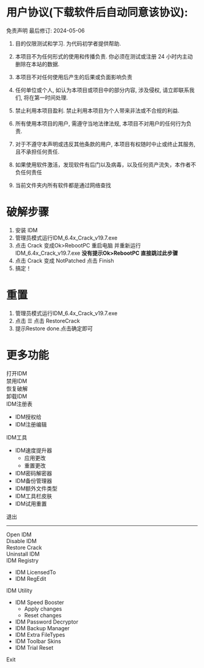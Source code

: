 # 用户协议(下载软件后自动同意该协议):

免责声明
最后修订: 2024-05-06

1. 目的仅限测试和学习. 为代码初学者提供帮助.

2. 本项目不为任何形式的使用和传播负责. 你必须在测试或注册 24 小时内主动删除在本站的数据.

3. 本项目不对任何使用后产生的后果或负面影响负责

4. 任何单位或个人, 如认为本项目或项目中的部分内容, 涉及侵权, 请立即联系我们, 将在第一时间处理.

5. 禁止利用本项目盈利. 禁止利用本项目为个人带来非法或不合规的利益.

6. 所有使用本项目的用户, 需遵守当地法律法规, 本项目不对用户的任何行为负责.

7. 对于不遵守本声明或违反其他条款的用户, 本项目有权随时中止或终止其服务, 且不承担任何责任.
8. 如果使用软件激活，发现软件有后门以及病毒，以及任何资产流失，本作者不负任何责任
9. 当前文件夹内所有软件都是通过网络查找

# 破解步骤

1. 安装 IDM
2. 管理员模式运行IDM_6.4x_Crack_v19.7.exe
3. 点击 Crack 变成Ok>RebootPC 重启电脑 并重新运行 IDM_6.4x_Crack_v19.7.exe      **没有提示Ok>RebootPC 直接跳过此步骤**  
4. 点击 Crack 变成 NotPatched 点击 Finish
5. 搞定！

# 重置

1. 管理员模式运行IDM_6.4x_Crack_v19.7.exe
2. 点击 ☰ 点击 RestoreCrack
3. 提示Restore done.点击确定即可

# 更多功能

打开IDM<br> 
禁用IDM<br>
恢复破解<br>
卸载IDM<br>
IDM注册表<br>
* IDM授权给<br>
* IDM注册编辑<br>

IDM工具<br>
* IDM速度提升器<br>
    * 应用更改<br>
    * 重置更改<br>
* IDM密码解密器<br>
* IDM备份管理器<br>
* IDM额外文件类型<br>
* IDM工具栏皮肤<br>
* IDM试用重置<br>

退出<br>

---
Open IDM<br>
Disable IDM<br>
Restore Crack<br>
Uninstall IDM<br>
IDM Registry<br>
* IDM LicensedTo<br>
* IDM RegEdit<br>

IDM Utility<br>
* IDM Speed Booster<br>
    * Apply changes<br>
    * Reset changes<br>
* IDM Password Decryptor<br>
* IDM Backup Manager<br>
* IDM Extra FileTypes<br>
* IDM Toolbar Skins<br>
* IDM Trial Reset<br>

Exit<br>

